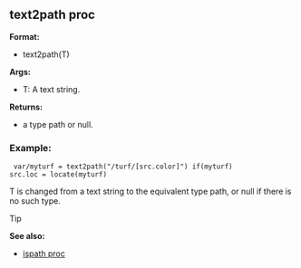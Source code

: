 ## text2path proc

**Format:**
+   text2path(T)

**Args:**
+   T: A text string.

**Returns:**
+   a type path or null.
### Example:

```dm
 var/myturf = text2path("/turf/[src.color]") if(myturf)
src.loc = locate(myturf) 
```
 

T is changed from a text
string to the equivalent type path, or null if there is no such type.

> [!TIP] 
> **See also:**
> +   [ispath proc](/ref/proc/ispath.md) 